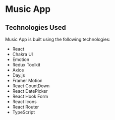 # Music App

## Technologies Used

Music App is built using the following technologies:
- React
- Chakra UI
- Emotion
- Redux Toolkit
- Axios
- Day.js
- Framer Motion
- React CountDown
- React DatePicker
- React Hook Form
- React Icons
- React Router
- TypeScript
